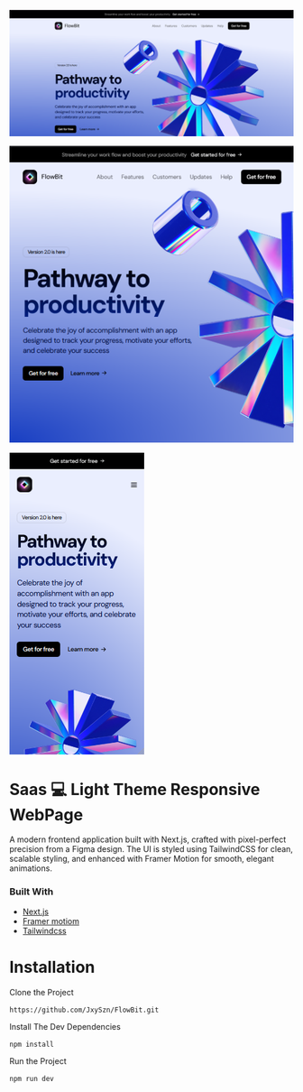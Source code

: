 
![readmeimage1](https://github.com/JxySzn/FlowBit/blob/main/public/readme1.png)

![readmeimage2](https://github.com/JxySzn/FlowBit/blob/main/public/readme2.png)
  
![readmeimage3](https://github.com/JxySzn/FlowBit/blob/main/public/readme3.png) 

# Saas 💻 Light Theme Responsive WebPage

A modern frontend application built with Next.js, crafted with pixel-perfect precision from a Figma design. The UI is styled using TailwindCSS for clean, scalable styling, and enhanced with Framer Motion for smooth, elegant animations.
### Built With

- [Next.js](https://nextjs.org/)
- [Framer motiom](https://motion.dev/)
- [Tailwindcss](https://tailwindcss.com/)

# Installation

Clone the Project
```shell
https://github.com/JxySzn/FlowBit.git
```

Install The Dev Dependencies 
```shell
npm install
```

Run the Project
```shell
npm run dev
```

